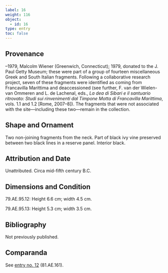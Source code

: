 ```yaml
---
label: 16
weight: 116
object:
  - id: 16
type: entry
toc: false
---
```


## Provenance

–1979, Malcolm Wiener (Greenwich, Connecticut); 1979, donated to the J. Paul Getty Museum; these were part of a group of fourteen miscellaneous Greek and South Italian fragments. Following a collaborative research project, seven of these fragments were identified as coming from Francavilla Marittima and deaccessioned (see further, F. van der Wielen-van Ommeren and L. de Lachenal, eds., *La dea di Sibari e il santuario ritrovato: Studi sui rinvenimenti dal Timpone Motta di Francavilla Marittima*, vols. 1.1 and 1.2 [Rome, 2007–8]). The fragments that were not associated with the site—including these two—remain in the collection.

## Shape and Ornament

Two non-joining fragments from the neck. Part of black ivy vine preserved between two black lines in a reserve panel. Interior black.

## Attribution and Date

Unattributed. Circa mid-fifth century B.C.

## Dimensions and Condition

79.AE.95.12: Height 6.6 cm; width 4.5 cm.

79.AE.95.13: Height 5.3 cm; width 3.5 cm.

## Bibliography

Not previously published.

## Comparanda

See [entry no. 12](/catalogue/12/) (81.AE.161).
